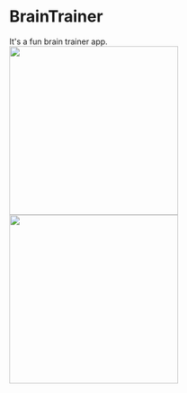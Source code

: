 # BrainTrainer
It's a fun brain trainer app.
<br />
<img src="https://user-images.githubusercontent.com/39986507/70393851-b5346780-1a14-11ea-86a5-7fe5bc65b5c6.png" width="300">
<img src="https://user-images.githubusercontent.com/39986507/70393852-b5ccfe00-1a14-11ea-83e4-cfc82720fee2.png" width="300">
